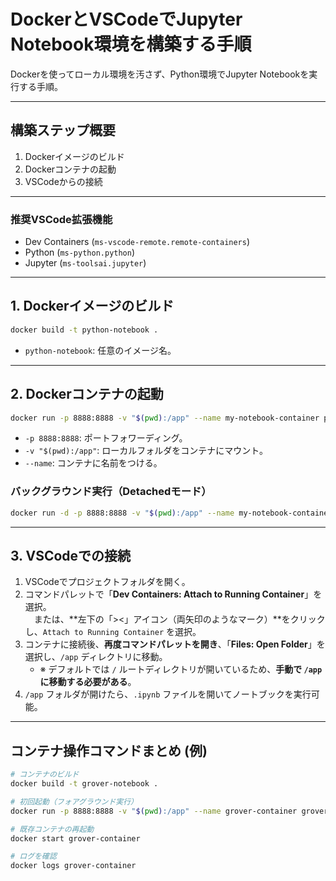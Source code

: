 # DockerとVSCodeでJupyter Notebook環境を構築する手順
Dockerを使ってローカル環境を汚さず、Python環境でJupyter Notebookを実行する手順。

---

## 構築ステップ概要

1. Dockerイメージのビルド
2. Dockerコンテナの起動
3. VSCodeからの接続

---

### 推奨VSCode拡張機能

- Dev Containers (`ms-vscode-remote.remote-containers`)
- Python (`ms-python.python`)
- Jupyter (`ms-toolsai.jupyter`)

---

## 1. Dockerイメージのビルド 

```bash
docker build -t python-notebook .
```

- `python-notebook`: 任意のイメージ名。

---

## 2. Dockerコンテナの起動

```bash
docker run -p 8888:8888 -v "$(pwd):/app" --name my-notebook-container python-notebook
```

- `-p 8888:8888`: ポートフォワーディング。
- `-v "$(pwd):/app"`: ローカルフォルダをコンテナにマウント。
- `--name`: コンテナに名前をつける。

### バックグラウンド実行（Detachedモード）

```bash
docker run -d -p 8888:8888 -v "$(pwd):/app" --name my-notebook-container python-notebook
```

---

## 3. VSCodeでの接続

1. VSCodeでプロジェクトフォルダを開く。
2. コマンドパレットで「**Dev Containers: Attach to Running Container**」を選択。  
　または、**左下の「><」アイコン（両矢印のようなマーク）**をクリックし、`Attach to Running Container` を選択。
3. コンテナに接続後、**再度コマンドパレットを開き**、「**Files: Open Folder**」を選択し、`/app` ディレクトリに移動。  
   - ※ デフォルトでは `/` ルートディレクトリが開いているため、**手動で `/app` に移動する必要がある**。
4. `/app` フォルダが開けたら、`.ipynb` ファイルを開いてノートブックを実行可能。
---

## コンテナ操作コマンドまとめ (例)

```bash
# コンテナのビルド
docker build -t grover-notebook .

# 初回起動（フォアグラウンド実行）
docker run -p 8888:8888 -v "$(pwd):/app" --name grover-container grover-notebook

# 既存コンテナの再起動
docker start grover-container

# ログを確認
docker logs grover-container
```
